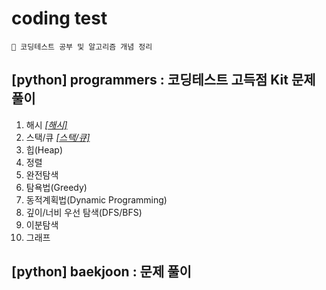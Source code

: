 # coding test
```
📌 코딩테스트 공부 및 알고리즘 개념 정리
```
## [python] programmers : 코딩테스트 고득점 Kit 문제 풀이
1. 해시 [*[해시]*](https://github.com/soyeong-kim/coding_test/blob/main/programmers/programmers_hash.ipynb)
2. 스택/큐 [*[스택/큐]*](https://github.com/soyeong-kim/coding_test/blob/main/programmers/programmers_stack_and_queue.ipynb)
3. 힙(Heap)
4. 정렬
5. 완전탐색
6. 탐욕법(Greedy)
7. 동적계획법(Dynamic Programming)
8. 깊이/너비 우선 탐색(DFS/BFS)
9. 이분탐색
10. 그래프
## [python] baekjoon : 문제 풀이
